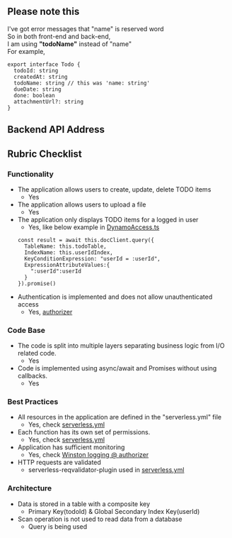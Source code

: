 ## Please note this
I've got error messages that "name" is reserved word  
So in both front-end and back-end,  
I am using **"todoName"** instead of "name"  
For example, 
```
export interface Todo {
  todoId: string
  createdAt: string
  todoName: string // this was 'name: string'
  dueDate: string
  done: boolean
  attachmentUrl?: string
}
```

## Backend API Address

## Rubric Checklist

### Functionality
- The application allows users to create, update, delete TODO items
    - Yes
- The application allows users to upload a file
    - Yes
- The application only displays TODO items for a logged in user
    - Yes, like below example in [DynamoAccess.ts](https://github.com/sijoonlee/udacity-cloud-developer/blob/master/c4-final-project-starter-code/backend/src/dataLayer/DynamoAccess.ts)
    ```
    const result = await this.docClient.query({
      TableName: this.todoTable,
      IndexName: this.userIdIndex,
      KeyConditionExpression: "userId = :userId",
      ExpressionAttributeValues:{
        ":userId":userId
      }
    }).promise()
    ```
- Authentication is implemented and does not allow unauthenticated access
    - Yes, [authorizer](https://github.com/sijoonlee/udacity-cloud-developer/blob/master/c4-final-project-starter-code/backend/src/lambda/auth/auth0Authorizer.ts)

### Code Base
- The code is split into multiple layers separating business logic from I/O related code.
    - Yes
- Code is implemented using async/await and Promises without using callbacks.
    - Yes

### Best Practices
- All resources in the application are defined in the "serverless.yml" file
    - Yes, check [serverless.yml](https://github.com/sijoonlee/udacity-cloud-developer/blob/master/c4-final-project-starter-code/backend/serverless.yml)
- Each function has its own set of permissions.
    - Yes, check [serverless.yml](https://github.com/sijoonlee/udacity-cloud-developer/blob/master/c4-final-project-starter-code/backend/serverless.yml)
- Application has sufficient monitoring
    - Yes, check [Winston logging @ authorizer](https://github.com/sijoonlee/udacity-cloud-developer/blob/master/c4-final-project-starter-code/backend/src/lambda/auth/auth0Authorizer.ts)
- HTTP requests are validated
    - serverless-reqvalidator-plugin used in [serverless.yml](https://github.com/sijoonlee/udacity-cloud-developer/blob/master/c4-final-project-starter-code/backend/serverless.yml)

### Architecture
- Data is stored in a table with a composite key
    - Primary Key(todoId) & Global Secondary Index Key(userId)
- Scan operation is not used to read data from a database
    - Query is being used